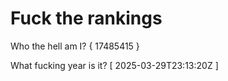 # Fuck the rankings

Who the hell am I?
{ 17485415 }

What fucking year is it?
[ 2025-03-29T23:13:20Z ]

